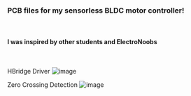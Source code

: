 <h3>PCB files for my sensorless BLDC motor controller!</h3><br>
<h4>I was inspired by other students and ElectroNoobs</h4><br>

HBridge Driver
![image](https://github.com/Akashem06/SensorlessBLDC_PCB/assets/130705280/5f03012a-ecb9-4487-b9fd-0df4a7e6a78d)

Zero Crossing Detection
![image](https://github.com/Akashem06/SensorlessBLDC_PCB/assets/130705280/d0eb430a-723b-4d09-8ec4-f11ef5bd6c62)

